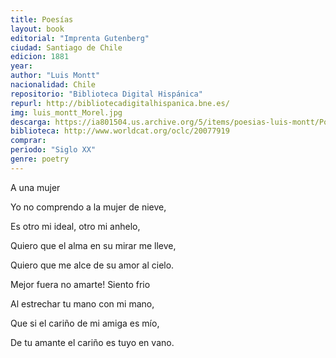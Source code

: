 ```yaml
---
title: Poesías
layout: book
editorial: "Imprenta Gutenberg"
ciudad: Santiago de Chile
edicion: 1881
year: 
author: "Luis Montt"
nacionalidad: Chile
repositorio: "Biblioteca Digital Hispánica"
repurl: http://bibliotecadigitalhispanica.bne.es/
img: luis_montt_Morel.jpg
descarga: https://ia801504.us.archive.org/5/items/poesias-luis-montt/Poesias%20-%20Luis%20Montt.pdf
biblioteca: http://www.worldcat.org/oclc/20077919
comprar: 
periodo: "Siglo XX"
genre: poetry
---
```

 
A una mujer

Yo no comprendo a la mujer de nieve,
 
Es otro mi ideal, otro mi anhelo,
 
Quiero que el alma en su mirar me lleve,
 
Quiero que me alce de su amor al cielo.
 
 
Mejor fuera no amarte! Siento frio
 
Al estrechar tu mano con mi mano,
 
Que si el cariño de mi amiga es mío,
 
De tu amante el cariño es tuyo en vano.
